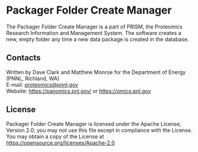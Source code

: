 # Packager Folder Create Manager

The Packager Folder Create Manager is a part of PRISM, the Proteomics Research Information and Management System.
The software creates a new, empty folder any time a new data package is created in the database.

## Contacts

Written by Dave Clark and Matthew Monroe for the Department of Energy (PNNL, Richland, WA) \
E-mail: proteomics@pnnl.gov \
Website: https://panomics.pnl.gov/ or https://omics.pnl.gov

## License

Packager Folder Create Manager is licensed under the Apache License, Version 2.0; 
you may not use this file except in compliance with the License.  You may obtain 
a copy of the License at https://opensource.org/licenses/Apache-2.0
